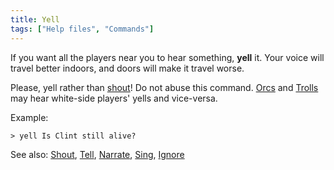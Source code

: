 ```yaml
---
title: Yell
tags: ["Help files", "Commands"]
---
```

If you want all the players near you to hear something, **yell** it.
Your voice will travel better indoors, and doors will make it travel
worse.

Please, yell rather than [shout](shout "wikilink")! Do not abuse this
command. [Orcs](Orc "wikilink") and [Trolls](Troll "wikilink") may hear
white-side players' yells and vice-versa.

Example:

`> yell Is Clint still alive?`

See also: [Shout](Shout "wikilink"), [Tell](Tell "wikilink"),
[Narrate](Narrate "wikilink"), [Sing](Sing "wikilink"),
[Ignore](Ignore "wikilink")
